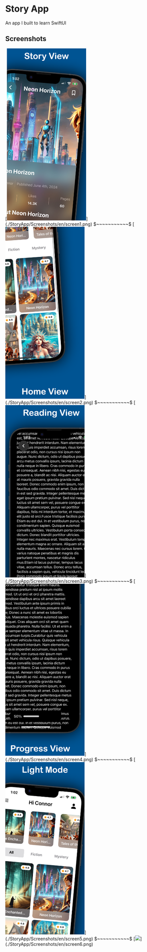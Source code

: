 #  Story App

An app I built to learn SwiftUI

## Screenshots

<div style="width: 100%; overflow-x: auto;">
[<img src="./StoryApp/Screenshots/en/screen1.png" width="250"/>](./StoryApp/Screenshots/en/screen1.png) $~~~~~~~~~~~$
[<img src="./StoryApp/Screenshots/en/screen2.png" width="250"/>](./StoryApp/Screenshots/en/screen2.png) $~~~~~~~~~~~$
[<img src="./StoryApp/Screenshots/en/screen3.png" width="250"/>](./StoryApp/Screenshots/en/screen3.png) $~~~~~~~~~~~$
[<img src="./StoryApp/Screenshots/en/screen4.png" width="250"/>](./StoryApp/Screenshots/en/screen4.png) $~~~~~~~~~~~$
[<img src="./StoryApp/Screenshots/en/screen5.png" width="250"/>](./StoryApp/Screenshots/en/screen5.png) $~~~~~~~~~~~$
[<img src="./StoryApp/Screenshots/en/screen6.png" width="250"/>](./StoryApp/Screenshots/en/screen6.png)
</div>
